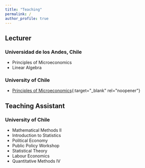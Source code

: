 ```yaml
---
title: "Teaching"
permalink: /
author_profile: true
---
```


## Lecturer

### Universidad de los Andes, Chile
* Principles of Microeconomics
* Linear Algebra


### University of Chile
* [Principles of Microeconomics](files/Teaching/UCH/Microeconomics/ENMIC15508.pdf){:target="_blank" rel="noopener"}

## Teaching Assistant

### University of Chile
* Mathematical Methods II
* Introduction to Statistics
* Political Economy
* Public Policy Workshop
* Statistical Theory
* Labour Economics
* Quantitative Methods IV